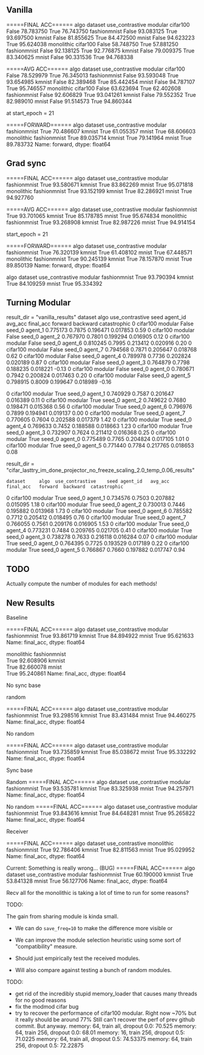 ## Vanilla

=====FINAL ACC======
algo        dataset       use_contrastive
modular     cifar100      False              78.783750
                          True               76.743750
            fashionmnist  False              93.083125
                          True               93.697500
            kmnist        False              81.855625
                          True               84.472500
            mnist         False              94.623223
                          True               95.624038
monolithic  cifar100      False              58.748750
                          True               57.881250
            fashionmnist  False              92.138125
                          True               92.776875
            kmnist        False              79.009375
                          True               83.340625
            mnist         False              90.331536
                          True               94.768338


=====AVG ACC======
algo        dataset       use_contrastive
modular     cifar100      False              78.529979
                          True               76.345013
            fashionmnist  False              93.593048
                          True               93.654985
            kmnist        False              82.389468
                          True               85.442454
            mnist         False              94.787107
                          True               95.746557
monolithic  cifar100      False              63.623694
                          True               62.402608
            fashionmnist  False              92.606829
                          True               93.041261
            kmnist        False              79.552352
                          True               82.989010
            mnist         False              91.514573
                          True               94.860344


at start_epoch = 21

=====FORWARD======
algo        dataset       use_contrastive
modular     fashionmnist  True               70.486607
            kmnist        True               61.055357
            mnist         True               68.606603
monolithic  fashionmnist  True               89.035714
            kmnist        True               79.141964
            mnist         True               89.783732
Name: forward, dtype: float64




## Grad sync
=====FINAL ACC======
algo        dataset       use_contrastive
modular     fashionmnist  True               93.580671
            kmnist        True               83.862269
            mnist         True               95.071818
monolithic  fashionmnist  True               93.152199
            kmnist        True               82.286921
            mnist         True               94.927760

=====AVG ACC======
algo        dataset       use_contrastive
modular     fashionmnist  True               93.701065
            kmnist        True               85.178785
            mnist         True               95.674834
monolithic  fashionmnist  True               93.268908
            kmnist        True               82.987226
            mnist         True               94.914154



start_epoch = 21

=====FORWARD======
algo        dataset       use_contrastive
modular     fashionmnist  True               76.320139
            kmnist        True               61.408102
            mnist         True               67.448571
monolithic  fashionmnist  True               90.245139
            kmnist        True               78.157870
            mnist         True               89.850139
Name: forward, dtype: float64



algo     dataset       use_contrastive
modular  fashionmnist  True               93.790394
         kmnist        True               84.109259
         mnist         True               95.334392


## Turning Modular

result_dir = "vanilla_results"
    dataset        algo  use_contrastive    seed agent_id   avg_acc  final_acc   forward  backward  catastrophic
0  cifar100     modular            False  seed_0  agent_1  0.775173     0.7875  0.196471  0.017853          0.59
0  cifar100     modular            False  seed_0  agent_2  0.767970     0.7801  0.199294  0.016905          0.12
0  cifar100     modular            False  seed_0  agent_6  0.810245     0.7995  0.213412  0.020916          0.20
0  cifar100     modular            False  seed_0  agent_7  0.794568     0.7871  0.205647  0.018768          0.62
0  cifar100     modular            False  seed_0  agent_4  0.789978     0.7736  0.202824  0.020189          0.87
0  cifar100     modular            False  seed_0  agent_3  0.764879     0.7798  0.188235  0.018221         -0.13
0  cifar100     modular            False  seed_0  agent_0  0.780671     0.7942  0.200824  0.017463          0.20
0  cifar100     modular            False  seed_0  agent_5  0.798915     0.8009  0.199647  0.018989         -0.16

0  cifar100     modular             True  seed_0  agent_1  0.740929     0.7587  0.201647  0.016389          0.11
0  cifar100     modular             True  seed_0  agent_2  0.749622     0.7680  0.198471  0.015368          0.56
0  cifar100     modular             True  seed_0  agent_6  0.796976     0.7899  0.194941  0.019137          0.00
0  cifar100     modular             True  seed_0  agent_7  0.770605     0.7604  0.202588  0.017379          1.42
0  cifar100     modular             True  seed_0  agent_4  0.769633     0.7452  0.188588  0.018663          1.23
0  cifar100     modular             True  seed_0  agent_3  0.732907     0.7624  0.211412  0.016368          0.25
0  cifar100     modular             True  seed_0  agent_0  0.775489     0.7765  0.204824  0.017105          1.01
0  cifar100     modular             True  seed_0  agent_5  0.771440     0.7784  0.217765  0.018653          0.08




result_dir = "cifar_lasttry_im_done_projector_no_freeze_scaling_2.0_temp_0.06_results"


    dataset     algo  use_contrastive    seed agent_id   avg_acc  final_acc   forward  backward  catastrophic
0  cifar100  modular             True  seed_0  agent_1  0.734576     0.7503  0.207882  0.015095          1.18
0  cifar100  modular             True  seed_0  agent_2  0.730013     0.7446  0.195882  0.013968          1.73
0  cifar100  modular             True  seed_0  agent_6  0.785582     0.7712  0.205412  0.018495          0.76
0  cifar100  modular             True  seed_0  agent_7  0.766055     0.7561  0.209176  0.016905          1.53
0  cifar100  modular             True  seed_0  agent_4  0.773231     0.7484  0.209765  0.021705          0.41
0  cifar100  modular             True  seed_0  agent_3  0.738278     0.7633  0.216118  0.016284          0.07
0  cifar100  modular             True  seed_0  agent_0  0.764395     0.7725  0.193529  0.017189          0.22
0  cifar100  modular             True  seed_0  agent_5  0.766867     0.7660  0.197882  0.017747          0.94



## TODO

Actually compute the number of modules for each methods!




## New Results

Baseline


=====FINAL ACC======
algo     dataset       use_contrastive
modular  fashionmnist  True               93.861719
         kmnist        True               84.894922
         mnist         True               95.621633
Name: final_acc, dtype: float64


monolithic  fashionmnist  
                          True               92.608906
            kmnist        
                          True               82.660078
            mnist         
                          True               95.240861
Name: final_acc, dtype: float64




No sync base

random

=====FINAL ACC======
algo     dataset       use_contrastive
modular  fashionmnist  True               93.298516
         kmnist        True               83.431484
         mnist         True               94.460275
Name: final_acc, dtype: float64



No random

=====FINAL ACC======
algo     dataset       use_contrastive
modular  fashionmnist  True               93.735859
         kmnist        True               85.038672
         mnist         True               95.332292
Name: final_acc, dtype: float64


Sync base

Random
=====FINAL ACC======
algo     dataset       use_contrastive
modular  fashionmnist  True               93.535781
         kmnist        True               83.325938
         mnist         True               94.257971
Name: final_acc, dtype: float64


No random
=====FINAL ACC======
algo     dataset       use_contrastive
modular  fashionmnist  True               93.843616
         kmnist        True               84.648281
         mnist         True               95.265822
Name: final_acc, dtype: float64



Receiver

=====FINAL ACC======
algo        dataset       use_contrastive
monolithic  fashionmnist  True               92.786406
            kmnist        True               82.811563
            mnist         True               95.029952
Name: final_acc, dtype: float64


Current: Something is really wrong... (BUG)
=====FINAL ACC======
algo     dataset       use_contrastive
modular  fashionmnist  True               60.190000
         kmnist        True               53.841328
         mnist         True               56.127706
Name: final_acc, dtype: float64





Recv all for the monolithic is taking a lot of time to run for some reasons?



TODO:

The gain from sharing module is kinda small. 
- We can do `save_freq=10` to make the difference more visible
or
- We can improve the module selection heuristic using some sort of "compatibility" measure.

- Should just empirically test the received modules.
- Will also compare against testing a bunch of random modules.


TODO:
- get rid of the incredibly stupid memory_loader that causes many threads for no good reasons
- fix the modmod cifar bug
- try to recover the performance of cifar100 modular. Right now ~70% but it really should be around 77%
Still can't recover the perf of prev github commit. But anyway.
    memory: 64, train all, dropout 0.0: 70.525
    memory: 64, train 256, dropout 0.0: 68.01
    memory: 16, train 256, dropout 0.5: 71.0225
    memory: 64, train all, dropout 0.5: 74.53375
    memory: 64, train 256, dropout 0.5: 72.22875